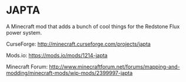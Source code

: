 JAPTA
=====
A Minecraft mod that adds a bunch of cool things for the Redstone Flux power system.

CurseForge: http://minecraft.curseforge.com/projects/japta

Mods.io: https://mods.io/mods/1214-japta

Minecraft Forum: http://www.minecraftforum.net/forums/mapping-and-modding/minecraft-mods/wip-mods/2399997-japta
